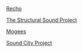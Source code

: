 [Recho](http://www.recho.org/)

[The Structural Sound Project](http://www.floriantuercke.net/structural.html)

[Mogees](http://mogees.co.uk/)

[Sound City Project](http://soundcityproject.com/)
